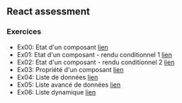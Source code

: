 ## React assessment

### Exercices

   - Ex00: Etat d'un composant [lien](src/components/Ex00/README.md)
   - Ex01: Etat d'un composant - rendu conditionnel 1 [lien](src/components/Ex01/README.md)
   - Ex02: Etat d'un composant - rendu conditionnel 2 [lien](src/components/Ex02/README.md)
   - Ex03: Propriété d'un composant [lien](src/components/Ex03/README.md)
   - Ex04: Liste de données [lien](src/components/Ex04/README.md)
   - Ex05: Liste avancé de données [lien](src/components/Ex05/README.md)
   - Ex06: Liste dynamique [lien](src/components/Ex06/README.md)
